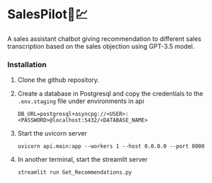 # SalesPilot🚀💹

A sales assistant chatbot giving recommendation to different sales transcription based on the sales objection using GPT-3.5 model.

### Installation

1. Clone the github repository.
2. Create a database in Postgresql and copy the credentials to the ``.env.staging`` file under environments in api

   ```
   DB_URL=postgresql+asyncpg://<USER>:<PASSWORD>@localhost:5432/<DATABASE_NAME>
   ```
3. Start the uvicorn server

   ```
   uvicorn api.main:app --workers 1 --host 0.0.0.0 --port 8000
   ```
4. In another terminal, start the streamlit server

   ```
   streamlit run Get_Recommendations.py
   ```
